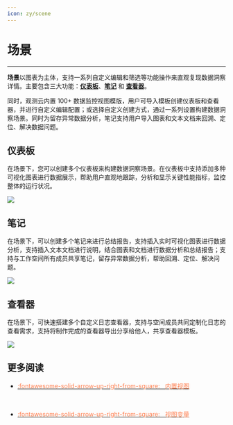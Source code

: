 ```yaml
---
icon: zy/scene
---
```

# 场景
---

**场景**以图表为主体，支持一系列自定义编辑和筛选等功能操作来直观复现数据洞察详情。主要包含三大功能：**[仪表板](dashboard.md)**、**[笔记](note.md)** 和 **[查看器](explorer/index.md)**。

同时，观测云内置 100+ 数据监控视图模版，用户可导入模板创建仪表板和查看器，并进行自定义编辑配置；或选择自定义创建方式，通过一系列设置构建数据洞察场景。同时为留存异常数据分析，笔记支持用户导入图表和文本文档来回溯、定位、解决数据问题。
## 仪表板

在场景下，您可以创建多个仪表板来构建数据洞察场景。在仪表板中支持添加多种可视化图表进行数据展示，帮助用户直观地跟踪，分析和显示关键性能指标，监控整体的运行状况。

![](img/dashboard.png)

## 笔记
在场景下，可以创建多个笔记来进行总结报告，支持插入实时可视化图表进行数据分析，支持插入文本文档进行说明，结合图表和文档进行数据分析和总结报告；支持与工作空间所有成员共享笔记，留存异常数据分析，帮助回溯、定位、解决问题。

![](img/9.note_2.png)

## 查看器
在场景下，可快速搭建多个自定义日志查看器，支持与空间成员共同定制化日志的查看需求，支持将制作完成的查看器导出分享给他人，共享查看器模板。

![](img/2.scene_1.png)

## 更多阅读

<div class="grid cards" markdown>

- [<font color="coral"> :fontawesome-solid-arrow-up-right-from-square: &nbsp; 内置视图</font>](../scene/built-in-view/index.md)

<br/>

</div>

<div class="grid cards" markdown>

- [<font color="coral"> :fontawesome-solid-arrow-up-right-from-square: &nbsp; 视图变量</font>](../scene/view-variable.md)

<br/>

</div>